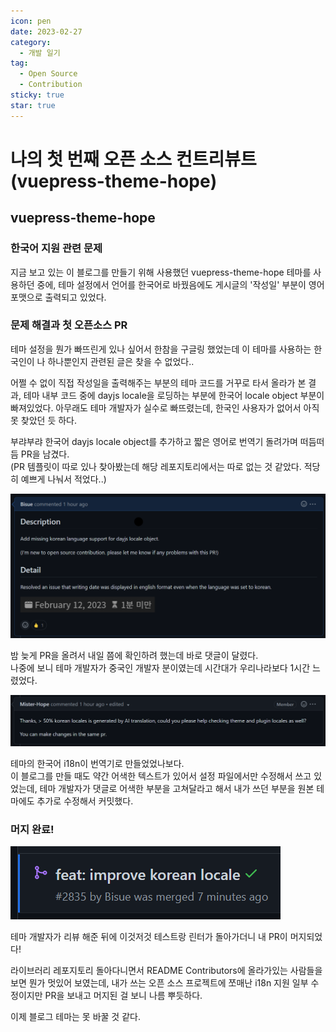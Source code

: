 ```yaml
---
icon: pen
date: 2023-02-27
category:
  - 개발 일기
tag:
  - Open Source
  - Contribution
sticky: true
star: true
---
```


# 나의 첫 번째 오픈 소스 컨트리뷰트 (vuepress-theme-hope)

## vuepress-theme-hope

### 한국어 지원 관련 문제

지금 보고 있는 이 블로그를 만들기 위해 사용했던 vuepress-theme-hope 테마를 사용하던 중에,
테마 설정에서 언어를 한국어로 바꿨음에도 게시글의 '작성일' 부분이 영어 포맷으로 출력되고 있었다.

<!-- more -->

### 문제 해결과 첫 오픈소스 PR

테마 설정을 뭔가 빠뜨린게 있나 싶어서 한참을 구글링 했었는데 이 테마를 사용하는 한국인이 나 하나뿐인지 관련된 글은 찾을 수 없었다..

어쩔 수 없이 직접 작성일을 출력해주는 부분의 테마 코드를 거꾸로 타서 올라가 본 결과,
테마 내부 코드 중에 dayjs locale을 로딩하는 부분에 한국어 locale object 부분이 빠져있었다.
아무래도 테마 개발자가 실수로 빠뜨렸는데, 한국인 사용자가 없어서 아직 못 찾았던 듯 하다.

부랴부랴 한국어 dayjs locale object를 추가하고 짧은 영어로 번역기 돌려가며 떠듬떠듬 PR을 남겼다.  
(PR 템플릿이 따로 있나 찾아봤는데 해당 레포지토리에서는 따로 없는 것 같았다. 적당히 예쁘게 나눠서 적었다..)

![나의 첫 Pull Request](./1-first-contribution-to-open-source-project/pr.png)

밤 늦게 PR을 올려서 내일 쯤에 확인하려 했는데 바로 댓글이 달렸다.  
나중에 보니 테마 개발자가 중국인 개발자 분이였는데 시간대가 우리나라보다 1시간 느렸었다.

![테마 개발자 댓글](./1-first-contribution-to-open-source-project/comment.png)

테마의 한국어 i18n이 번역기로 만들었었나보다.  
이 블로그를 만들 때도 약간 어색한 텍스트가 있어서 설정 파일에서만 수정해서 쓰고 있었는데,
테마 개발자가 댓글로 어색한 부분을 고쳐달라고 해서 내가 쓰던 부분을 원본 테마에도 추가로 수정해서 커밋했다.

### 머지 완료!

![머지 완료!](./1-first-contribution-to-open-source-project/merged.png)

테마 개발자가 리뷰 해준 뒤에 이것저것 테스트랑 린터가 돌아가더니 내 PR이 머지되었다!

라이브러리 레포지토리 돌아다니면서 README Contributors에 올라가있는 사람들을 보면 뭔가 멋있어 보였는데,
내가 쓰는 오픈 소스 프로젝트에 쪼매난 i18n 지원 일부 수정이지만 PR을 보내고 머지된 걸 보니 나름 뿌듯하다.

이제 블로그 테마는 못 바꿀 것 같다.

